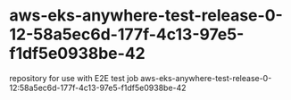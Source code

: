 # aws-eks-anywhere-test-release-0-12-58a5ec6d-177f-4c13-97e5-f1df5e0938be-42
repository for use with E2E test job aws-eks-anywhere-test-release-0-12:58a5ec6d-177f-4c13-97e5-f1df5e0938be-42
